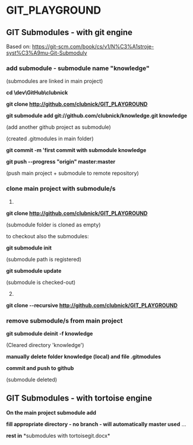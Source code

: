 # GIT_PLAYGROUND

## GIT Submodules - with git engine
Based on: https://git-scm.com/book/cs/v1/N%C3%A1stroje-syst%C3%A9mu-Git-Submoduly

### add submodule  - submodule name "knowledge"
(submodules are linked in main project)
 
**cd \dev\GitHub\clubnick**
 
**git clone http://github.com/clubnick/GIT_PLAYGROUND**
 
**git submodule add git://github.com/clubnick/knowledge.git knowledge**
 
(add another github project as submodule)
 
(created .gitmodules in main folder)
 
**git commit -m 'first commit with submodule knowledge**
 
**git push --progress "origin" master:master**
 
(push main project + submodule to remote repository)
 

### clone main project with submodule/s
 
1.
**git clone http://github.com/clubnick/GIT_PLAYGROUND**
 
(submodule folder is cloned as empty)
  
to checkout also the submodules:
 
**git submodule init**
 
(submodule path is registered)
  
**git submodule update**
 
(submodule is checked-out)
 
 2.
 **git clone --recursive http://github.com/clubnick/GIT_PLAYGROUND**
  
  
### remove submodule/s from main project
  
**git submodule deinit -f knowledge**
  
(Cleared directory 'knowledge')

**manually delete folder knowledge (local) and file .gitmodules**

**commit and push to github**

(submodule deleted)
 
 ## GIT Submodules - with tortoise engine
 
 **On the main project submodule add**
 
 **fill appropriate directory - no branch - will automatically master used**
 ...
 
 **rest in** \*submodules with tortoisegit.docx\*
